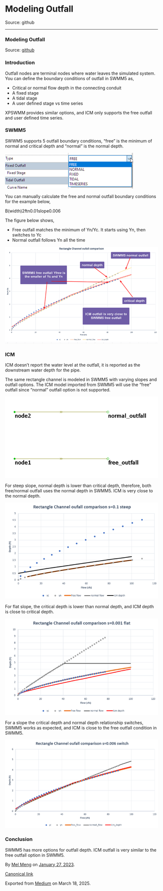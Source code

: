 # Modeling Outfall

Source: github

---

### Modeling Outfall

Source: [github](https://github.com/mel-meng/hhnote/tree/main/hydraulics/outfall)

### Introduction

Outfall nodes are terminal nodes where water leaves the simulated system. You can define the boundary conditions of outfall in SWMM5 as,

* Critical or normal flow depth in the connecting conduit
* A fixed stage
* A tidal stage
* A user defined stage vs time series

XPSWMM provides similar options, and ICM only supports the free outfall and user defined time series.

### SWMM5

SWWM5 supports 5 outfall boundary conditions, “free” is the minimum of normal and critical depth and “normal” is the normal depth.

![](images\0_PYYe35BofTXNdUs3.png)

You can manually calculate the free and normal outfall boundary conditions for the example below,

B(width)2ftn0.01slope0.006

The figure below shows,

* Free outfall matches the minimum of Yn/Yc. It starts using Yn, then switches to Yc
* Normal outfall follows Yn all the time

![](images\0_N6rQsObqP2YVXKwH.png)

### ICM

ICM doesn’t report the water level at the outfall, it is reported as the downstream water depth for the pipe.

The same rectangle channel is modeled in SWMM5 with varying slopes and outfall options. The ICM model imported from SWMM5 will use the “free” outfall since “normal” outfall option is not supported.

![](images\0_Bvy_ZaAVXwfRbxgu.png)

For steep slope, normal depth is lower than critical depth, therefore, both free/normal outfall uses the normal depth in SWMM5. ICM is very close to the normal depth.

![](images\0_N9X_oer4IwEO18oD.png)

For flat slope, the critical depth is lower than normal depth, and ICM depth is close to critical depth.

![](images\0_UXDIPiU5zPnNXZOl.png)

For a slope the critical depth and normal depth relationship switches, SWMM5 works as expected, and ICM is close to the free outfall condition in SWMM5.

![](images\0_-BP-tssX23RRZhD9.png)

### Conclusion

SWMM5 has more options for outfall depth. ICM outfall is very similar to the free outfall option in SWMM5.

By [Mel Meng](https://medium.com/@mel-meng-pe) on [January 27, 2023](https://medium.com/p/f988a564e9df).

[Canonical link](https://medium.com/@mel-meng-pe/modeling-outfall-f988a564e9df)

Exported from [Medium](https://medium.com) on March 18, 2025.